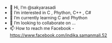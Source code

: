 - 👋 Hi, I’m @sakyarasadi
- 👀 I’m interested in
    C , Phython, C++ , C#
- 🌱 I’m currently learning 
    C and Phython
- 💞️ I’m looking to collaborate on ...
- 📫 How to reach me 
    Facebook - https://www.facebook.com/indika.samanmali.52
    

<!---
sakyarasadi/sakyarasadi is a ✨ special ✨ repository because its `README.md` (this file) appears on your GitHub profile.
You can click the Preview link to take a look at your changes.
--->

